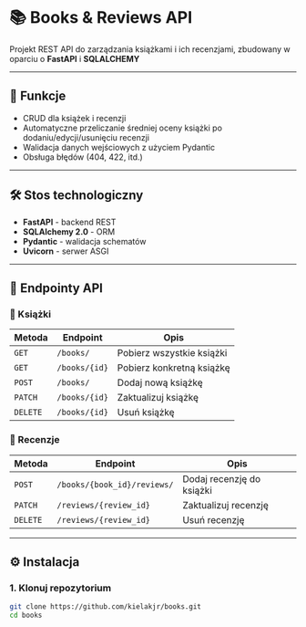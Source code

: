 # 📚 Books & Reviews API

Projekt REST API do zarządzania książkami i ich recenzjami, zbudowany w oparciu o **FastAPI** i **SQLALCHEMY**

---

## 🚀 Funkcje

- CRUD dla książek i recenzji
- Automatyczne przeliczanie średniej oceny książki po dodaniu/edycji/usunięciu recenzji
- Walidacja danych wejściowych z użyciem Pydantic
- Obsługa błędów (404, 422, itd.)

---

## 🛠️ Stos technologiczny

- **FastAPI** - backend REST
- **SQLAlchemy 2.0** - ORM
- **Pydantic** - walidacja schematów
- **Uvicorn** - serwer ASGI

---

## 🧪 Endpointy API

### 📖 Książki

| Metoda | Endpoint         | Opis                       |
|--------|------------------|----------------------------|
| `GET`  | `/books/`        | Pobierz wszystkie książki |
| `GET`  | `/books/{id}`    | Pobierz konkretną książkę |
| `POST` | `/books/`        | Dodaj nową książkę        |
| `PATCH`  | `/books/{id}`    | Zaktualizuj książkę       |
| `DELETE` | `/books/{id}`  | Usuń książkę              |

### 📝 Recenzje

| Metoda | Endpoint                          | Opis                             |
|--------|-----------------------------------|----------------------------------|
| `POST` | `/books/{book_id}/reviews/`       | Dodaj recenzję do książki        |
| `PATCH`  | `/reviews/{review_id}`            | Zaktualizuj recenzję             |
| `DELETE` | `/reviews/{review_id}`          | Usuń recenzję                    |

---

## ⚙️ Instalacja

### 1. Klonuj repozytorium

```bash
git clone https://github.com/kielakjr/books.git
cd books
